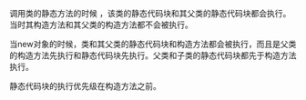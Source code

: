 调用类的静态方法的时候 ，该类的静态代码块和其父类的静态代码块都会执行。当时其构造方法和其父类的构造方法都不会被执行。

当new对象的时候，类和其父类的静态代码块和构造方法都会被执行，而且是父类的构造方法先执行和静态代码块先执行。父类和子类的静态代码块都先于构造方法执行。


静态代码块的执行优先级在构造方法之前。



